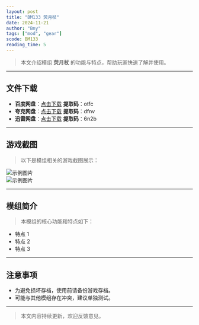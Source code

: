```yaml
---
layout: post
title: "BM133 荧月杖"
date: 2024-11-21
author: "Bny"
tags: ["mod", "gear"]
scode: BM133
reading_time: 5
---
```


> 本文介绍模组 **荧月杖** 的功能与特点，帮助玩家快速了解并使用。

---





## 文件下载
- **百度网盘**：[点击下载](https://pan.baidu.com/s/1h-TY8OqVLN10UfZ1Klvjvw?pwd=otfc)  **提取码**：otfc  
- **夸克网盘**：[点击下载](https://pan.quark.cn/s/f47814c2efe2?pwd=dfnv)  **提取码**：dfnv  
- **迅雷网盘**：[点击下载](https://pan.xunlei.com/s/VOCCbfFu-D1NTf_K8ycZu-rTA1?pwd=6n2b)  **提取码**：6n2b  

---

## 游戏截图
> 以下是模组相关的游戏截图展示：

![示例图片](https://example.com/screenshot1.jpg)  
![示例图片](https://example.com/screenshot2.jpg)

---

## 模组简介
> 本模组的核心功能和特点如下：
- 特点 1
- 特点 2
- 特点 3

---

## 注意事项
- 为避免损坏存档，使用前请备份游戏存档。
- 可能与其他模组存在冲突，建议单独测试。

---

> 本文内容持续更新，欢迎反馈意见。

